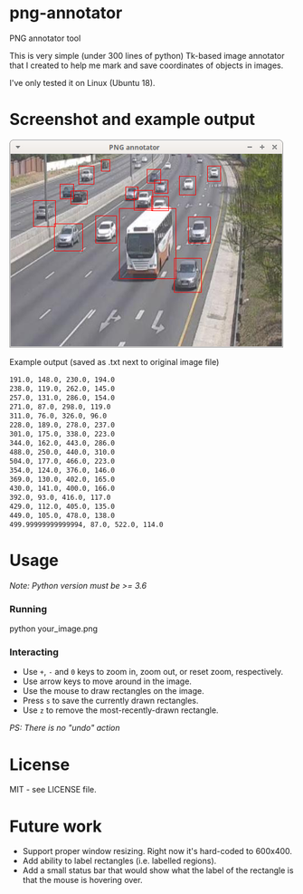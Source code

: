 # png-annotator
PNG annotator tool

This is very simple (under 300 lines of python) Tk-based image annotator that I created to help me mark and save coordinates of objects in images.

I've only tested it on Linux (Ubuntu 18).

# Screenshot and example output

![Alt text](screenshot.png?raw=true "Title")

Example output (saved as .txt next to original image file)
```
191.0, 148.0, 230.0, 194.0
238.0, 119.0, 262.0, 145.0
257.0, 131.0, 286.0, 154.0
271.0, 87.0, 298.0, 119.0
311.0, 76.0, 326.0, 96.0
228.0, 189.0, 278.0, 237.0
301.0, 175.0, 338.0, 223.0
344.0, 162.0, 443.0, 286.0
488.0, 250.0, 440.0, 310.0
504.0, 177.0, 466.0, 223.0
354.0, 124.0, 376.0, 146.0
369.0, 130.0, 402.0, 165.0
430.0, 141.0, 400.0, 166.0
392.0, 93.0, 416.0, 117.0
429.0, 112.0, 405.0, 135.0
449.0, 105.0, 478.0, 138.0
499.99999999999994, 87.0, 522.0, 114.0
```

# Usage

_Note: Python version must be >= 3.6_

### Running

python your_image.png

### Interacting

* Use `+`, `-` and `0` keys to zoom in, zoom out, or reset zoom, respectively.
* Use arrow keys to move around in the image.
* Use the mouse to draw rectangles on the image.
* Press `s` to save the currently drawn rectangles.
* Use `z` to remove the most-recently-drawn rectangle.

_PS: There is no "undo" action_

# License

MIT - see LICENSE file.

# Future work

* Support proper window resizing. Right now it's hard-coded to 600x400.
* Add ability to label rectangles (i.e. labelled regions).
* Add a small status bar that would show what the label of the rectangle is that the mouse is hovering over.

